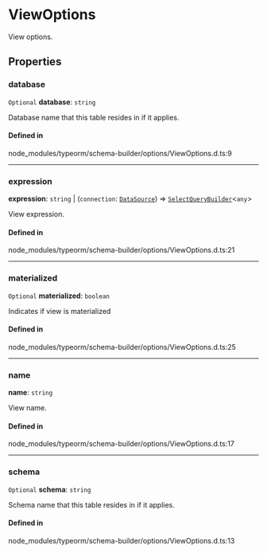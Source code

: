 # ViewOptions

View options.

## Properties

### database

 `Optional` **database**: `string`

Database name that this table resides in if it applies.

#### Defined in

node_modules/typeorm/schema-builder/options/ViewOptions.d.ts:9

___

### expression

 **expression**: `string` \| (`connection`: [`DataSource`](../classes/DataSource.md)) => [`SelectQueryBuilder`](../classes/SelectQueryBuilder.md)<`any`\>

View expression.

#### Defined in

node_modules/typeorm/schema-builder/options/ViewOptions.d.ts:21

___

### materialized

 `Optional` **materialized**: `boolean`

Indicates if view is materialized

#### Defined in

node_modules/typeorm/schema-builder/options/ViewOptions.d.ts:25

___

### name

 **name**: `string`

View name.

#### Defined in

node_modules/typeorm/schema-builder/options/ViewOptions.d.ts:17

___

### schema

 `Optional` **schema**: `string`

Schema name that this table resides in if it applies.

#### Defined in

node_modules/typeorm/schema-builder/options/ViewOptions.d.ts:13
